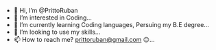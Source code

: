 - 👋 Hi, I’m @PrittoRuban
- 👀 I’m interested in Coding...
- 🌱 I’m currently learning Coding languages, Persuing my B.E degree...
- 💞️ I’m looking to use my skills...
- 📫 How to reach me? prittoruban@gmail.com 😉...

<!---
PrittoRuban/PrittoRuban is a ✨ special ✨ repository because its `README.md` (this file) appears on your GitHub profile.
You can click the Preview link to take a look at your changes.
--->
